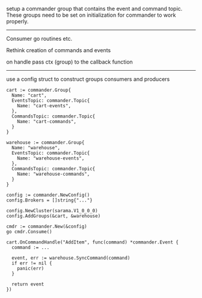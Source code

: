 setup a commander group that contains the event and command topic.
These groups need to be set on initialization for commander to work properly.

---

Consumer go routines etc.

Rethink creation of commands and events

on handle pass ctx (group) to the callback function

---

use a config struct to construct groups consumers and producers

```
cart := commander.Group{
  Name: "cart",
  EventsTopic: commander.Topic{
    Name: "cart-events",
  },
  CommandsTopic: commander.Topic{
    Name: "cart-commands",
  }
}

warehouse := commander.Group{
  Name: "warehouse",
  EventsTopic: commander.Topic{
    Name: "warehouse-events",
  },
  CommandsTopic: commander.Topic{
    Name: "warehouse-commands",
  }
}

config := commander.NewConfig()
config.Brokers = []string{"..."}

config.NewCluster(sarama.V1_0_0_0)
config.AddGroups(&cart, &warehouse)

cmdr := commander.New(&config)
go cmdr.Consume()

cart.OnCommandHandle("AddItem", func(command) *commander.Event {
  command := ...

  event, err := warehouse.SyncCommand(command)
  if err != nil {
    panic(err)
  }

  return event
})
```
